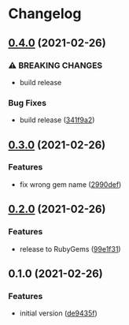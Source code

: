 # Changelog

## [0.4.0](https://www.github.com/mikian/sidekiq_liveness/compare/v0.3.0...v0.4.0) (2021-02-26)


### ⚠ BREAKING CHANGES

* build release

### Bug Fixes

* build release ([341f9a2](https://www.github.com/mikian/sidekiq_liveness/commit/341f9a23e89c75d4f4d69ae039c60da87aa3975f))

## [0.3.0](https://www.github.com/mikian/sidekiq_liviness/compare/v0.2.0...v0.3.0) (2021-02-26)


### Features

* fix wrong gem name ([2990def](https://www.github.com/mikian/sidekiq_liviness/commit/2990def26ab909f999cbcc38af7c5127c7e15443))

## [0.2.0](https://www.github.com/mikian/sidekiq_liviness/compare/v0.1.0...v0.2.0) (2021-02-26)


### Features

* release to RubyGems ([99e1f31](https://www.github.com/mikian/sidekiq_liviness/commit/99e1f31bbd5777ec612f133acf9bafe7feaf62a7))

## 0.1.0 (2021-02-26)


### Features

* initial version ([de9435f](https://www.github.com/mikian/sidekiq_liveness/commit/de9435fa8d3bbe6c2fe30157b797368ca00f9292))
